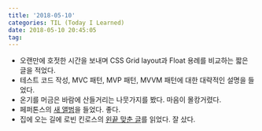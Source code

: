 ```yaml
---
title: '2018-05-10'
categories: TIL (Today I Learned)
date: 2018-05-10 20:45:05
tag:
---
```


- 오랜만에 호젓한 시간을 보내며 CSS Grid layout과 Float 용례를 비교하는 짧은 글을 적었다.
- 테스트 코드 작성, MVC 패턴, MVP 패턴, MVVM 패턴에 대한 대략적인 설명을 들었다.
- 온기를 머금은 바람에 산들거리는 나뭇가지를 봤다. 마음이 몰캉거렸다.
- 페퍼톤스의 [새 앨범](https://itunes.apple.com/kr/album/long-way/1382583126)을 들었다. 좋다.
- 집에 오는 길에 로빈 킨로스의 [왼끝 맞춘 글](http://www.aladin.co.kr/shop/wproduct.aspx?ItemId=138234410)를 읽었다. 잘 샀다.